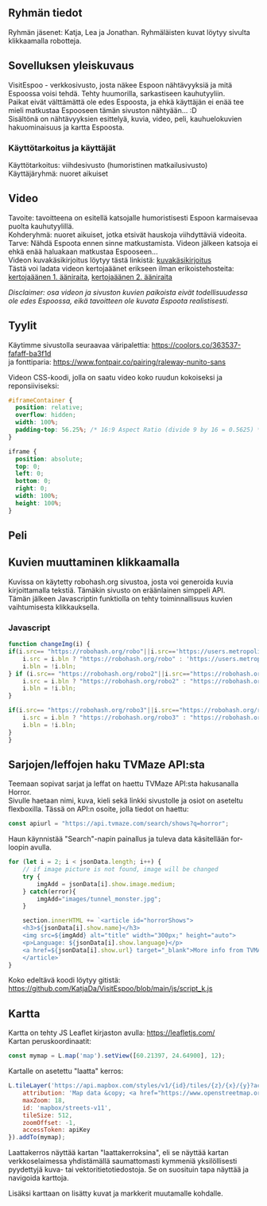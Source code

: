 ## Ryhmän tiedot
Ryhmän jäsenet: Katja, Lea ja Jonathan. Ryhmäläisten kuvat löytyy sivulta klikkaamalla robotteja.
<!-- TÄHÄN VOISI LAITTAA LINKIN SOVELLUKSEEN -->

## Sovelluksen yleiskuvaus
VisitEspoo - verkkosivusto, josta näkee Espoon nähtävyyksiä ja mitä Espoossa voisi tehdä. Tehty huumorilla, sarkastiseen kauhutyyliin.   
Paikat eivät välttämättä ole edes Espoosta, ja ehkä käyttäjän ei enää tee mieli matkustaa Espooseen tämän sivuston nähtyään... :D   
Sisältönä on nähtävyyksien esittelyä, kuvia, video, peli, kauhuelokuvien hakuominaisuus ja kartta Espoosta.  

### Käyttötarkoitus ja käyttäjät
Käyttötarkoitus: viihdesivusto (humoristinen matkailusivusto)  
Käyttäjäryhmä: nuoret aikuiset

## Video
Tavoite: tavoitteena on esitellä katsojalle humoristisesti Espoon karmaisevaa puolta kauhutyylillä.  
Kohderyhmä: nuoret aikuiset, jotka etsivät hauskoja viihdyttäviä videoita.   
Tarve: Nähdä Espoota ennen sinne matkustamista. Videon jälkeen katsoja ei ehkä enää haluakaan matkustaa Espooseen...  
Videon kuvakäsikirjoitus löytyy tästä linkistä: [kuvakäsikirjoitus](https://github.com/KatjaDa/VisitEspoo/blob/main/storyboard.pdf)  
Tästä voi ladata videon kertojaäänet erikseen ilman erikoistehosteita: [kertojaäänen 1. ääniraita](https://github.com/KatjaDa/VisitEspoo/raw/main/audio/WelcomeToEspooVoice_NoFX.wav), [kertojaäänen 2. ääniraita](https://github.com/KatjaDa/VisitEspoo/raw/main/audio/WelcomeToEspooVoice_Whisper_NoFX.wav)
   
*Disclaimer: osa videon ja sivuston kuvien paikoista eivät todellisuudessa ole edes Espoossa, eikä tavoitteen ole kuvata Espoota realistisesti.*  

## Tyylit
Käytimme sivustolla seuraavaa väripalettia: https://coolors.co/363537-fafaff-ba3f1d  
ja fonttiparia: https://www.fontpair.co/pairing/raleway-nunito-sans   

Videon CSS-koodi, jolla on saatu video koko ruudun kokoiseksi ja reponsiiviseksi:   
```css
#iframeContainer {
  position: relative;
  overflow: hidden;
  width: 100%;
  padding-top: 56.25%; /* 16:9 Aspect Ratio (divide 9 by 16 = 0.5625) */
}

iframe {
  position: absolute;
  top: 0;
  left: 0;
  bottom: 0;
  right: 0;
  width: 100%;
  height: 100%;
}
```

## Peli
<!-- Tähän voisi kirjoittaa jotain pelistä ja laittaa koodisnipettejä?    -->


## Kuvien muuttaminen klikkaamalla
Kuvissa on käytetty robohash.org sivustoa, josta voi generoida kuvia kirjoittamalla tekstiä. Tämäkin sivusto on eräänlainen simppeli API.  
Tämän jälkeen Javascriptin funktiolla on tehty toiminnallisuus kuvien vaihtumisesta klikkauksella.  
### Javascript 
```js
function changeImg(i) {
if(i.src== "https://robohash.org/robo"||i.src=='https://users.metropolia.fi/~katjadah/mediakurssin-palautukset/kat.jpg'){
    i.src = i.bln ? "https://robohash.org/robo" : 'https://users.metropolia.fi/~katjadah/mediakurssin-palautukset/kat.jpg';
    i.bln = !i.bln; 
} if (i.src== "https://robohash.org/robo2"||i.src=="https://robohash.org/robo5"){
    i.src = i.bln ? "https://robohash.org/robo2" : "https://robohash.org/robo5";
    i.bln = !i.bln; 
}

if(i.src== "https://robohash.org/robo3"||i.src=="https://robohash.org/robo6"){
    i.src = i.bln ? "https://robohash.org/robo3" : "https://robohash.org/robo6";
    i.bln = !i.bln;
}
}
```
## Sarjojen/leffojen haku TVMaze API:sta  
Teemaan sopivat sarjat ja leffat on haettu TVMaze API:sta hakusanalla Horror.  
Sivulle haetaan nimi, kuva, kieli sekä linkki sivustolle ja osiot on aseteltu flexboxilla.
Tässä on API:n osoite, jolla tiedot on haettu:
```js   
const apiurl = "https://api.tvmaze.com/search/shows?q=horror";
```
Haun käynnistää "Search"-napin painallus ja tuleva data käsitellään for-loopin avulla.
```js  
for (let i = 2; i < jsonData.length; i++) {
    // if image picture is not found, image will be changed
    try {
        imgAdd = jsonData[i].show.image.medium;
    } catch(error){
        imgAdd="images/tunnel_monster.jpg";
    }

    section.innerHTML += `<article id="horrorShows">
    <h3>${jsonData[i].show.name}</h3>
    <img src=${imgAdd} alt="title" width="300px;" height="auto">
    <p>Language: ${jsonData[i].show.language}</p>
    <a href=${jsonData[i].show.url} target="_blank">More info from TVMAZE</a>
    </article>`
}
```
   
Koko edeltävä koodi löytyy gitistä: https://github.com/KatjaDa/VisitEspoo/blob/main/js/script_k.js      

## Kartta
Kartta on tehty JS Leaflet kirjaston avulla: https://leafletjs.com/   
Kartan peruskoordinaatit:    
```js
const mymap = L.map('map').setView([60.21397, 24.64900], 12);
```
Kartalle on asetettu "laatta" kerros:   
```js
L.tileLayer('https://api.mapbox.com/styles/v1/{id}/tiles/{z}/{x}/{y}?access_token={accessToken}', {
    attribution: 'Map data &copy; <a href="https://www.openstreetmap.org/copyright">OpenStreetMap</a> contributors, Imagery © <a href="https://www.mapbox.com/">Mapbox</a>',
    maxZoom: 18,
    id: 'mapbox/streets-v11',
    tileSize: 512,
    zoomOffset: -1,
    accessToken: apiKey
}).addTo(mymap);
```
Laattakerros näyttää kartan "laattakerroksina", eli se näyttää kartan verkkoselaimessa yhdistämällä saumattomasti kymmeniä yksilöllisesti pyydettyjä kuva- tai vektoritietotiedostoja. Se on suosituin tapa näyttää ja navigoida karttoja.   

Lisäksi karttaan on lisätty kuvat ja markkerit muutamalle kohdalle.    
